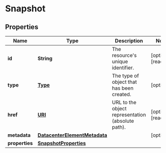 

# Snapshot

## Properties

| Name | Type | Description | Notes |
| ------------ | ------------- | ------------- | ------------- |
| **id** | **String** | The resource&#39;s unique identifier. |  [optional] [readonly] |
| **type** | [**Type**](Type.md) | The type of object that has been created. |  [optional] |
| **href** | [**URI**](URI.md) | URL to the object representation (absolute path). |  [optional] [readonly] |
| **metadata** | [**DatacenterElementMetadata**](DatacenterElementMetadata.md) |  |  [optional] |
| **properties** | [**SnapshotProperties**](SnapshotProperties.md) |  |  |



